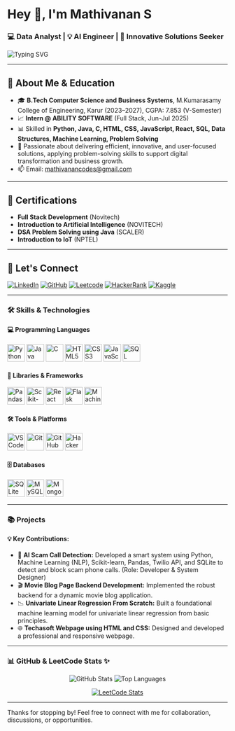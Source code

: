 <h1>Hey 👋, I'm Mathivanan S</h1>
<h3>💻 Data Analyst | 💡 AI Engineer | 🚀 Innovative Solutions Seeker</h3>

<p>
  <img src="https://readme-typing-svg.demolab.com?font=Fira+Code&weight=500&size=22&pause=1000&color=F7D53D&center=true&vCenter=true&width=500&lines=Full+Stack+Developer;AI+Enthusiast;Building+Innovative+Solutions" alt="Typing SVG" />
</p>

---

## 🧠 About Me & Education

- 🎓 **B.Tech Computer Science and Business Systems**, M.Kumarasamy College of Engineering, Karur (2023–2027), CGPA: 7.853 (V-Semester)
- 📈 **Intern @ ABILITY SOFTWARE** (Full Stack, Jun-Jul 2025)
- 📊 Skilled in **Python, Java, C, HTML, CSS, JavaScript, React, SQL, Data Structures, Machine Learning, Problem Solving**
- 🔎 Passionate about delivering efficient, innovative, and user-focused solutions, applying problem-solving skills to support digital transformation and business growth.
- 📫 Email: mathivanancodes@gmail.com

---

## 🏅 Certifications

- **Full Stack Development** (Novitech)
- **Introduction to Artificial Intelligence** (NOVITECH)
- **DSA Problem Solving using Java** (SCALER)
- **Introduction to IoT** (NPTEL)

---

## 🔗 Let's Connect

[![LinkedIn](https://img.shields.io/badge/LinkedIn-MathivananS-blue?style=for-the-badge&logo=linkedin&logoColor=white)](https://www.linkedin.com/in/mathivanan-s-777617331/)
[![GitHub](https://img.shields.io/badge/GitHub-Mathivanancodes-333?style=for-the-badge&logo=github)](https://github.com/Mathivanancodes)
[![Leetcode](https://img.shields.io/badge/Leetcode-Mathivanan_20-orange?style=for-the-badge&logo=leetcode&logoColor=white)](https://leetcode.com/u/Mathivanan_20/)
[![HackerRank](https://img.shields.io/badge/HackerRank-Mathivanancodes-2EC866?style=for-the-badge&logo=HackerRank&logoColor=white)](https://www.hackerrank.com/profile/mathivanancodes)
[![Kaggle](https://img.shields.io/badge/Kaggle-Mathivanan20-blue?style=for-the-badge&logo=kaggle&logoColor=white)](https://www.kaggle.com/mathivanan20)

---

### 🛠️ Skills & Technologies

#### 💻 Programming Languages
<img src="https://img.icons8.com/color/48/python.png" height="40" alt="Python"/> <img src="https://img.icons8.com/color/48/java-coffee-cup-logo.png" height="40" alt="Java"/> <img src="https://img.icons8.com/color/48/c-programming.png" height="40" alt="C"/> <img src="https://img.icons8.com/color/48/html-5.png" height="40" alt="HTML5"/> <img src="https://img.icons8.com/color/48/css3.png" height="40" alt="CSS3"/> <img src="https://img.icons8.com/color/48/javascript--v1.png" height="40" alt="JavaScript"/> <img src="https://img.icons8.com/color/48/sql.png" height="40" alt="SQL"/>

#### 🧠 Libraries & Frameworks
<img src="https://img.icons8.com/color/48/pandas.png" height="40" alt="Pandas"/> <img src="https://scikit-learn.org/stable/_static/scikit-learn-logo-small.png" height="40" alt="Scikit-learn"/> <img src="https://img.icons8.com/color/48/react-native.png" height="40" alt="React"/> <img src="https://img.icons8.com/color/48/flask.png" height="40" alt="Flask"/> <img src="https://skillicons.dev/icons?i=pytorch" height="40" alt="Machine Learning"/>

#### 🛠 Tools & Platforms
<img src="https://img.icons8.com/color/48/visual-studio-code-2019.png" height="40" alt="VS Code"/> <img src="https://img.icons8.com/?size=512&id=12599&format=png" height="40" alt="Git"/> <img src="https://img.icons8.com/?size=512&id=J0SgMWzAxqFj&format=png" height="40" alt="GitHub"/> <img src="https://skillicons.dev/icons?i=hackerrank" height="40" alt="HackerRank"/>

#### 🗄️ Databases
<img src="https://upload.wikimedia.org/wikipedia/commons/3/38/SQLite370.svg" height="40" alt="SQLite"/> <img src="https://img.icons8.com/fluency/48/mysql-logo.png" height="40" alt="MySQL"/> <img src="https://img.icons8.com/color/48/mongodb.png" height="40" alt="MongoDB"/>

---
### 📚 Projects

#### 💡 Key Contributions:
- 🤖 **AI Scam Call Detection:** Developed a smart system using Python, Machine Learning (NLP), Scikit-learn, Pandas, Twilio API, and SQLite to detect and block scam phone calls. (Role: Developer & System Designer)
- 🎬 **Movie Blog Page Backend Development:** Implemented the robust backend for a dynamic movie blog application.
- 📉 **Univariate Linear Regression From Scratch:** Built a foundational machine learning model for univariate linear regression from basic principles.
- 🌐 **Techasoft Webpage using HTML and CSS:** Designed and developed a professional and responsive webpage.

---

### 📊 GitHub & LeetCode Stats ✨

<p align="center">
  <img src="https://github-readme-stats.vercel.app/api?username=Mathivanancodes&show_icons=true&theme=tokyonight" alt="GitHub Stats" />
  <img src="https://github-readme-stats.vercel.app/api/top-langs/?username=Mathivanancodes&layout=compact&theme=tokyonight" alt="Top Languages" />
</p>

<p align="center">
  <a href="https://leetcode.com/u/Mathivanan_S/">
    <img src="https://leetcard.jacoblin.cool/Mathivanan_S?theme=dark" alt="LeetCode Stats" />
  </a>
</p>

---

Thanks for stopping by! Feel free to connect with me for collaboration, discussions, or opportunities.
